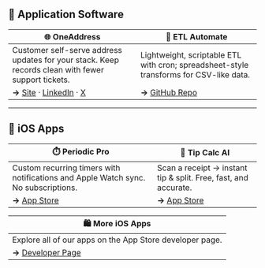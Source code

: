 ## 🧰 Application Software

| 🌐 OneAddress | 🧰 ETL Automate |
| --- | --- |
| Customer self-serve address updates for your stack. Keep records clean with fewer support tickets. | Lightweight, scriptable ETL with cron; spreadsheet-style transforms for CSV-like data. |
| **→** [Site](https://oneaddress.net/?utm_source=github_bento) · [LinkedIn](https://www.linkedin.com/company/prosim-laboratories?utm_source=github_bento) · [X](https://x.com/jldx_studio?utm_source=github_bento) | **→** [GitHub Repo](https://github.com/prosimlabs/etl-automate) |

---

## 📱 iOS Apps

| ⏱️ Periodic Pro | 🧮 Tip Calc AI |
| --- | --- |
| Custom recurring timers with notifications and Apple Watch sync. No subscriptions. | Scan a receipt → instant tip & split. Free, fast, and accurate. |
| **→** [App Store](https://apps.apple.com/us/app/periodic-pro-custom-timers/id6742162368?utm_source=github_bento) | **→** [App Store](https://apps.apple.com/us/app/tip-calc-ai/id6743101058?itscg=30200&itsct=apps_box_link) |

| 🛍️ More iOS Apps |
| --- |
| Explore all of our apps on the App Store developer page. |
| **→** [Developer Page](https://apps.apple.com/sv/developer/prosim-laboratories-llc/id1797178613) |
